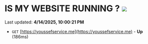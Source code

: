 # IS MY WEBSITE RUNNING ? [![](https://img.shields.io/static/v1?label=Sponsor&message=%E2%9D%A4&logo=GitHub&color=%23fe8e86)](https://github.com/sponsors/Youssef-Lehmam)

Last updated: **4/14/2025, 10:00:21 PM**

- `GET` [https://youssefservice.me](https://youssefservice.me) - **Up** (186ms)
